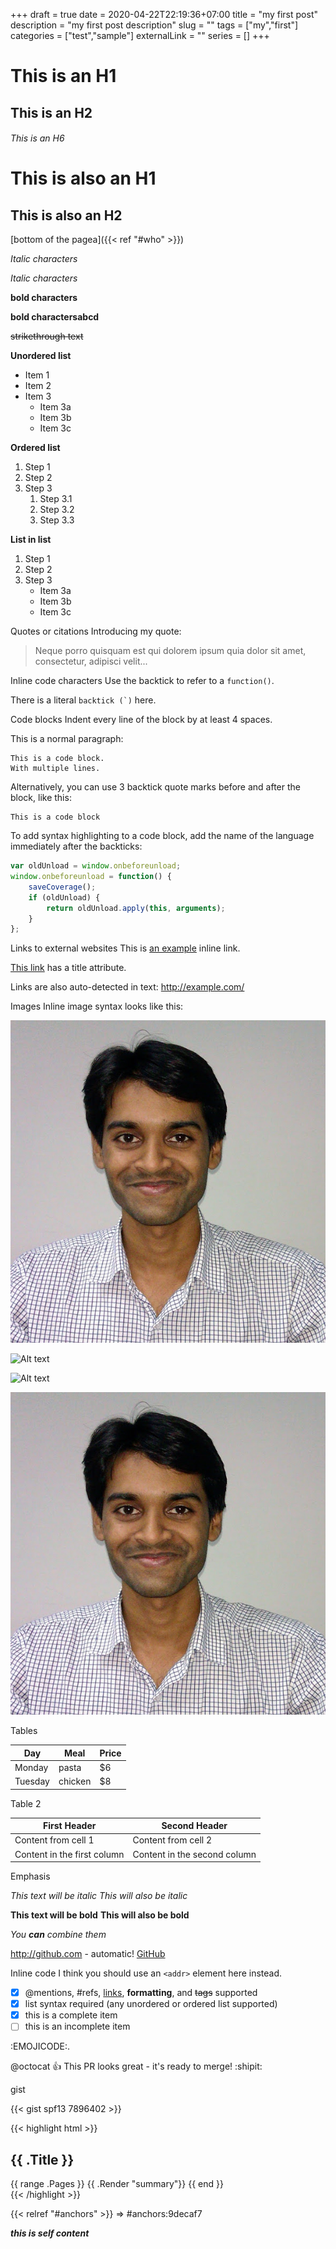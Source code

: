+++ 
draft = true
date = 2020-04-22T22:19:36+07:00
title = "my first post"
description = "my first post description"
slug = "" 
tags = ["my","first"]
categories = ["test","sample"]
externalLink = ""
series = []
+++
# This is an H1
## This is an H2
###### This is an H6
This is also an H1
==================
This is also an H2
------------------

[bottom of the pagea]({{< ref "#who" >}})


*Italic characters* 

_Italic characters_

**bold characters**

__bold charactersabcd__

~~strikethrough text~~

**Unordered list**
*  Item 1
*  Item 2
*  Item 3
    *  Item 3a
    *  Item 3b
    *  Item 3c

**Ordered list**
1.  Step 1
2.  Step 2
3.  Step 3
    1.  Step 3.1
    2.  Step 3.2
    3.  Step 3.3

**List in list**
1.  Step 1
2.  Step 2
3.  Step 3
    *  Item 3a
	*  Item 3b
	*  Item 3c


Quotes or citations
Introducing my quote:

> Neque porro quisquam est qui 
> dolorem ipsum quia dolor sit amet, 
> consectetur, adipisci velit...

Inline code characters
Use the backtick to refer to a `function()`.
 
There is a literal ``backtick (`)`` here.

Code blocks
Indent every line of the block by at least 4 spaces.

This is a normal paragraph:

    This is a code block.
    With multiple lines.

Alternatively, you can use 3 backtick quote marks before and after the block, like this:

```
This is a code block
```

To add syntax highlighting to a code block, add the name of the language immediately
after the backticks: 

```javascript
var oldUnload = window.onbeforeunload;
window.onbeforeunload = function() {
    saveCoverage();
    if (oldUnload) {
        return oldUnload.apply(this, arguments);
    }
};
```


Links to external websites
This is [an example](http://www.example.com/) inline link.

[This link](http://example.com/ "Title") has a title attribute.

Links are also auto-detected in text: http://example.com/



Images
Inline image syntax looks like this:

![Alt text](/images/avatar.jpg)

![Alt text](/path/to/image.png "Optional title attribute")

![Alt text](/url/to/image.jpg)

![Mockup for feature A](/images/avatar.jpg)


Tables

| Day     | Meal    | Price |
| --------|---------|-------|
| Monday  | pasta   | $6    |
| Tuesday | chicken | $8    |

Table 2

First Header | Second Header
------------ | -------------
Content from cell 1 | Content from cell 2
Content in the first column | Content in the second column


Emphasis

*This text will be italic*
_This will also be italic_

**This text will be bold**
__This will also be bold__

_You **can** combine them_

http://github.com - automatic!
[GitHub](http://github.com)


Inline code
I think you should use an
`<addr>` element here instead.


- [x] @mentions, #refs, [links](), **formatting**, and <del>tags</del> supported
- [x] list syntax required (any unordered or ordered list supported)
- [x] this is a complete item
- [ ] this is an incomplete item

:EMOJICODE:.

@octocat :+1: This PR looks great - it's ready to merge! :shipit:

gist

<script type="application/javascript" src="https://gist.github.com/spf13/7896402.js"></script>

{{< gist spf13 7896402 >}}


{{< highlight html >}}
<section id="main">
  <div>
   <h1 id="title">{{ .Title }}</h1>
    {{ range .Pages }}
        {{ .Render "summary"}}
    {{ end }}
  </div>
</section>
{{< /highlight >}}

{{< relref "#anchors" >}} => #anchors:9decaf7


***this is self content***
